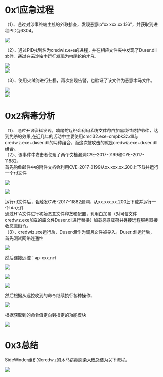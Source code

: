 0x1应急过程
=======

（1）、通过对涉事终端主机的外联排查，发现恶意ip“xx.xxx.xx.136”，并获取到进程PID为6304。

![](https://shs3.b.qianxin.com/attack_forum/2022/02/attach-de3fbd0e103560fa0b737d55f4d1d4efd2c6b37b.png)

（2）、通过PID找到名为credwiz.exe的进程，并在相应文件夹中发现了Duser.dll文件，通过在云沙箱中运行发现为响尾蛇的木马。

![](https://shs3.b.qianxin.com/attack_forum/2022/02/attach-afbd518f37993027a8f400b6b0e932bb517c68a3.png)  
![](https://shs3.b.qianxin.com/attack_forum/2022/02/attach-80a45949af1248cd41a256ab6209a1ca053e218f.png)

（3）、使用火绒剑进行扫描，再次出现告警，也验证了该文件为恶意木马文件。

![](https://shs3.b.qianxin.com/attack_forum/2022/02/attach-e9ae3cbc058b7e34753259ba4f88e2597098e209.png)  
![](https://shs3.b.qianxin.com/attack_forum/2022/02/attach-10b6e2f0a2ec28e5674290292e1a414cb101a3b2.png)

0x2病毒分析
=======

（1）、通过开源资料发现，响尾蛇组织会利用系统文件的白加黑绕过防护软件，达到免杀的效果,在近几年的活动中主要使用cmdl32.exe+cmpbk32.dll与credwiz.exe+duser.dll的两种组合，而这次被攻击的就是credwiz.exe+duser.dll组合。  
（2）、该事件中攻击者使用了两个文档漏洞CVE-2017-0199和CVE-2017-11882，  
首先钓鱼邮件中的附件文档会利用CVE-2017-0199从xx.xxx.xx.200上下载并运行一个rtf文件

![](https://shs3.b.qianxin.com/attack_forum/2022/02/attach-e42dbaf7ce7c9f5d02940ff47f27ad45092b5680.png)

![](https://shs3.b.qianxin.com/attack_forum/2022/02/attach-f308bdc5ad9f5abb56a15fe29735373303d5904b.png)

运行rtf文件后，会触发CVE-2017-11882漏洞，从xx.xxx.xx.200上下载并运行一个hta文件  
通过HTA文件进行初始恶意文件释放和配置，利用白加黑（对可信文件credwiz.exe加载的库文件Duser.dll进行替换）加载恶意载荷并连接远程服务器接收恶意指令。  
（3）、credwiz.exe运行后，Duser.dll作为调用文件被导入。Duser.dll运行后，首先测试网络连通性

![](https://shs3.b.qianxin.com/attack_forum/2022/02/attach-d17b4dd3be6967d7e4b9ce799c75ceccb5be0ebb.png)

然后连接远控：ap-xxx.net

![](https://shs3.b.qianxin.com/attack_forum/2022/02/attach-49a39421c6c6d1e1ecc70fe402b6b192be680c55.png)

![](https://shs3.b.qianxin.com/attack_forum/2022/02/attach-4d18540361e04d3e71816adcbe12240067e3ec53.png)

![](https://shs3.b.qianxin.com/attack_forum/2022/02/attach-beb6c1166485cf638db7b7655c5d4f1da19ed349.png)

然后根据从远控收到的命令继续执行各种操作。

![](https://shs3.b.qianxin.com/attack_forum/2022/02/attach-4e28af4ae7c659de8f6f10baaf6e9f21aa42a7bb.png)

根据获取到的命令值定向到指定的功能模块

![](https://shs3.b.qianxin.com/attack_forum/2022/02/attach-3022cfef21fa05a8b41aafdca9bf1cd33cb967ab.png)

0x3总结
=====

SideWinder组织的credwiz的木马病毒感染大概总结为以下流程。

![](https://shs3.b.qianxin.com/attack_forum/2022/02/attach-e2a6f77bd0ad86f7e80bf67149793d6726927d4f.png)